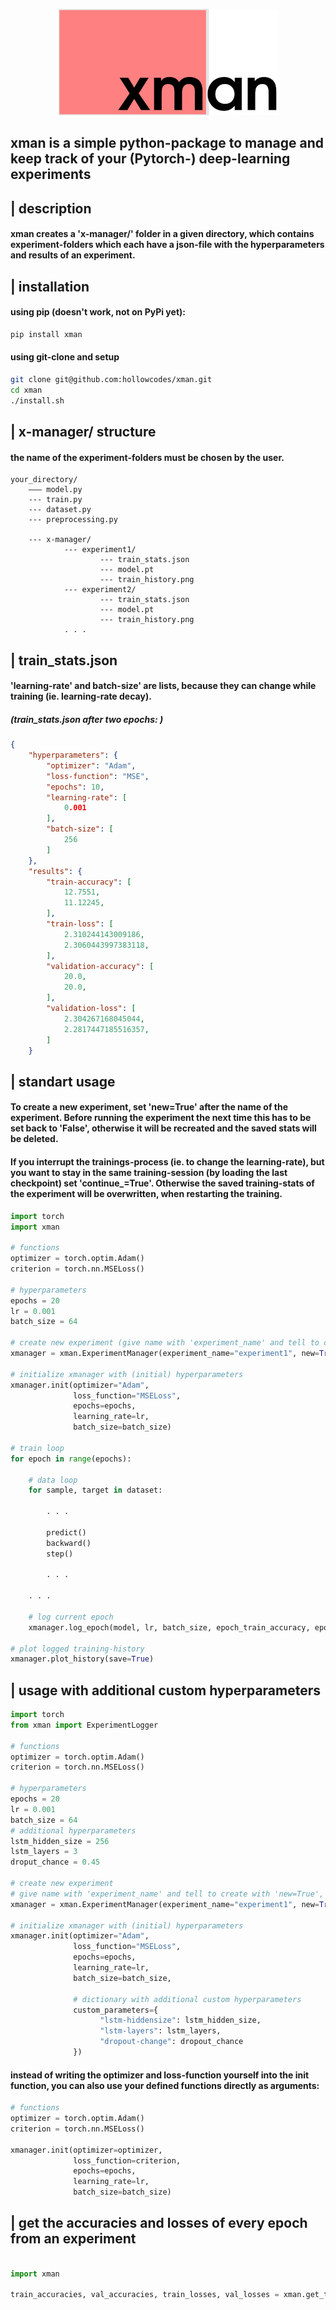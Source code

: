 
<p align="center"> 
<img src="logo.png">
</p> 

## xman is a simple python-package to manage and keep track of your (Pytorch-) deep-learning experiments

## | description
#### xman creates a 'x-manager/' folder in a given directory, which contains experiment-folders which each have a json-file with the hyperparameters and results of an experiment.

## | installation
#### using pip (doesn't work, not on PyPi yet):
```bash
pip install xman
```
#### using git-clone and setup
```bash
git clone git@github.com:hollowcodes/xman.git
cd xman
./install.sh
```


## | x-manager/ structure
#### the name of the experiment-folders must be chosen by the user.
```
your_directory/
    ––– model.py
    --- train.py
    --- dataset.py
    --- preprocessing.py
    
    --- x-manager/
            --- experiment1/
                    --- train_stats.json
                    --- model.pt
                    --- train_history.png
            --- experiment2/
                    --- train_stats.json
                    --- model.pt
                    --- train_history.png
            . . .
```

## | train_stats.json
#### 'learning-rate' and batch-size' are lists, because they can change while training (ie. learning-rate decay).
##### (train_stats.json after two epochs: )
```json
{
    "hyperparameters": {
        "optimizer": "Adam",
        "loss-function": "MSE",
        "epochs": 10,
        "learning-rate": [
            0.001
        ],
        "batch-size": [
            256
        ]
    },
    "results": {
        "train-accuracy": [
            12.7551,
            11.12245,
        ],
        "train-loss": [
            2.310244143009186,
            2.3060443997383118,
        ],
        "validation-accuracy": [
            20.0,
            20.0,
        ],
        "validation-loss": [
            2.304267168045044,
            2.2817447185516357,
        ]
    }


```

## | standart usage

#### To create a new experiment, set 'new=True' after the name of the experiment. Before running the experiment the next time this has to be set back to 'False', otherwise it will be recreated and the saved stats will be deleted.
#### If you interrupt the trainings-process (ie. to change the learning-rate), but you want to stay in the same training-session (by loading the last checkpoint) set 'continue_=True'. Otherwise the saved training-stats of the experiment will be overwritten, when restarting the training.
```python
import torch
import xman

# functions
optimizer = torch.optim.Adam()
criterion = torch.nn.MSELoss()

# hyperparameters
epochs = 20
lr = 0.001
batch_size = 64

# create new experiment (give name with 'experiment_name' and tell to create with 'new=True')
xmanager = xman.ExperimentManager(experiment_name="experiment1", new=True, continue_=False)

# initialize xmanager with (initial) hyperparameters
xmanager.init(optimizer="Adam", 
              loss_function="MSELoss", 
              epochs=epochs, 
              learning_rate=lr, 
              batch_size=batch_size)

# train loop
for epoch in range(epochs):

    # data loop
    for sample, target in dataset:

        . . .

        predict()
        backward()
        step()

        . . .

    . . .

    # log current epoch
    xmanager.log_epoch(model, lr, batch_size, epoch_train_accuracy, epoch_train_loss, epoch_val_accuracy, epoch_val_loss)

# plot logged training-history
xmanager.plot_history(save=True)
```

## | usage with additional custom hyperparameters
```Python
import torch
from xman import ExperimentLogger

# functions
optimizer = torch.optim.Adam()
criterion = torch.nn.MSELoss()

# hyperparameters
epochs = 20
lr = 0.001
batch_size = 64
# additional hyperparameters
lstm_hidden_size = 256
lstm_layers = 3
droput_chance = 0.45

# create new experiment
# give name with 'experiment_name' and tell to create with 'new=True', before running it again change 'new' to False
xmanager = xman.ExperimentManager(experiment_name="experiment1", new=True, continue_=False)

# initialize xmanager with (initial) hyperparameters
xmanager.init(optimizer="Adam", 
              loss_function="MSELoss", 
              epochs=epochs, 
              learning_rate=lr, 
              batch_size=batch_size,
              
              # dictionary with additional custom hyperparameters
              custom_parameters={
                    "lstm-hiddensize": lstm_hidden_size,
                    "lstm-layers": lstm_layers,
                    "dropout-change": dropout_chance
              })
```

#### instead of writing the optimizer and loss-function yourself into the init function, you can also use your defined functions directly as arguments:
```python
# functions
optimizer = torch.optim.Adam()
criterion = torch.nn.MSELoss()

xmanager.init(optimizer=optimizer, 
              loss_function=criterion, 
              epochs=epochs, 
              learning_rate=lr, 
              batch_size=batch_size)
```

## | get the accuracies and losses of every epoch from an experiment
```python

import xman

train_accuracies, val_accuracies, train_losses, val_losses = xman.get_train_stats(experiment_name="experiment1")
```